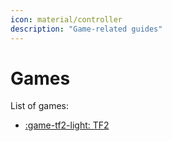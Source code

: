 ```yaml
---
icon: material/controller
description: "Game-related guides"
---
```


# Games

List of games:

- [:game-tf2-light: TF2](pc/tf2/README.md)